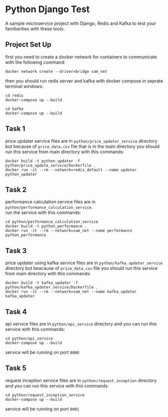 
# Python Django Test
A sample microservice project with Django, Redis and Kafka to test your familiarities with these tools.

## Project Set Up
first you need to create a docker network for containers to communicate with the following command:
```
docker network create --driver=bridge sam_net
```
then you should run redis server and kafka with docker compose in seprate terminal windows:
```
cd redis
docker-compose up --build
```
```
cd kafka
docker-compose up --build
```

## Task 1
price updater service files are in `python/price_updater_service` directory but because of `price_data.csv` file that is in the main directory you should run this service from main directory with this commands:
```
docker build -t python_updater -f python/price_update_service/Dockerfile .
docker run -it --rm --network=redis_default --name updater python_updater 
```

## Task 2
performance calculation service files are in `python/performance_calculation_service`.   
run the service with this commands:
```
cd python/performance_calculation_service
docker build -t python_performance . 
docker run -it --rm --network=sam_net --name performance python_performance
```

## Task 3
price updater using kafka service files are in `python/kafka_updater_service` directory but beacause of `price_data.csv` file you should run this service from main directory with this commands:
```
docker build -t kafka_updater -f python/kafka_updater_service/Dockerfile .
docker run -it --rm --network=sam_net --name kafka_updater kafka_updater 
```

## Task 4
api service files are in `python/api_service` directory and you can run this service with this commands:
```
cd python/api_service
docker-compose up --build
```
service will be running on port `8000` 

## Task 5
request inception service files are in `python/request_inception` directory and you can run this service with this commands:
```
cd python/request_inception_service
docker-compose up --build
```
service will be running on port `8001` 